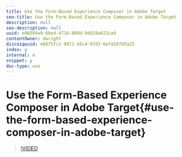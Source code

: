 ```yaml
---
title: Use the Form-Based Experience Composer in Adobe Target
seo-title: Use the Form-Based Experience Composer in Adobe Target
description: null
seo-description: null
uuid: e08594e9-6bed-4716-809d-9dd28a623ca9
contentOwner: dwright
discoiquuid: 46675fc2-9971-45c4-97d7-6efa507d5a25
index: y
internal: n
snippet: y
doc-type: use
---
```


# Use the Form-Based Experience Composer in Adobe Target{#use-the-form-based-experience-composer-in-adobe-target}

>[!VIDEO](https://video.tv.adobe.com/v/17390/?quality=12)

